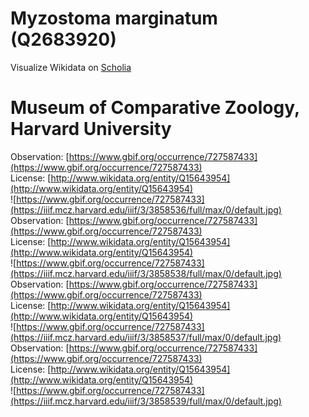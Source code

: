 
Myzostoma marginatum (Q2683920)
===============================
  
Visualize Wikidata on [Scholia](https://scholia.toolforge.org/taxon/Q2683920)
# Museum of Comparative Zoology, Harvard University
  
Observation: [https://www.gbif.org/occurrence/727587433](https://www.gbif.org/occurrence/727587433)  
License: [http://www.wikidata.org/entity/Q15643954](http://www.wikidata.org/entity/Q15643954)  
![https://www.gbif.org/occurrence/727587433](https://iiif.mcz.harvard.edu/iiif/3/3858536/full/max/0/default.jpg)  
Observation: [https://www.gbif.org/occurrence/727587433](https://www.gbif.org/occurrence/727587433)  
License: [http://www.wikidata.org/entity/Q15643954](http://www.wikidata.org/entity/Q15643954)  
![https://www.gbif.org/occurrence/727587433](https://iiif.mcz.harvard.edu/iiif/3/3858538/full/max/0/default.jpg)  
Observation: [https://www.gbif.org/occurrence/727587433](https://www.gbif.org/occurrence/727587433)  
License: [http://www.wikidata.org/entity/Q15643954](http://www.wikidata.org/entity/Q15643954)  
![https://www.gbif.org/occurrence/727587433](https://iiif.mcz.harvard.edu/iiif/3/3858537/full/max/0/default.jpg)  
Observation: [https://www.gbif.org/occurrence/727587433](https://www.gbif.org/occurrence/727587433)  
License: [http://www.wikidata.org/entity/Q15643954](http://www.wikidata.org/entity/Q15643954)  
![https://www.gbif.org/occurrence/727587433](https://iiif.mcz.harvard.edu/iiif/3/3858539/full/max/0/default.jpg)